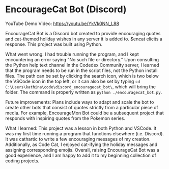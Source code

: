 # EncourageCat Bot (Discord)

YouTube Demo Video: https://youtu.be/YkVk0NN_L88

EncourageCat Bot is a Discord bot created to provide encouraging quotes and cat-themed holiday wishes in any server it is added to. $encat elicits a response. This project was built using Python.

What went wrong:
I had trouble running the program, and I kept encountering an error saying "No such file or directory." Upon consulting the Python help text channel in the Codedex Community server, I learned that the program needs to be run in the script files, not the Python install files. The path can be set by clicking the search icon, which is two below the VSCode icon in the top left, or it can also be set by typing `cd C:\Users\kathina\code\discord_encouragecat_bot\`, which will bring the folder. The command is properly written as `python ./encouragecat_bot.py`.

Future improvements:
Plans include ways to adapt and scale the bot to create other bots that consist of quotes strictly from a particular piece of media. For example, EncourageMon Bot could be a subsequent project that responds with inspiring quotes from the Pokemon series.

What I learned:
This project was a lesson in both Python and VSCode. It was my first time running a program that functions elsewhere (i.e. Discord). It was cathartic to write a few encouraging messages of my creation. Additionally, as Code Cat, I enjoyed cat-ifying the holiday messages and assigning corresponding emojis. Overall, raising EncourageCat Bot was a good experience, and I am happy to add it to my beginning collection of coding projects.
